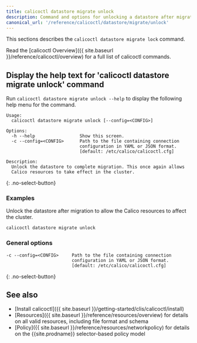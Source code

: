 ```yaml
---
title: calicoctl datastore migrate unlock
description: Command and options for unlocking a datastore after migration.
canonical_url: '/reference/calicoctl/datastore/migrate/unlock'
---
```


This sections describes the `calicoctl datastore migrate lock` command.

Read the [calicoctl Overview]({{ site.baseurl }}/reference/calicoctl/overview)
for a full list of calicoctl commands.

## Display the help text for 'calicoctl datastore migrate unlock' command

Run `calicoctl datastore migrate unlock --help` to display the following help menu for the
command.

```
Usage:
  calicoctl datastore migrate unlock [--config=<CONFIG>]

Options:
  -h --help                 Show this screen.
  -c --config=<CONFIG>      Path to the file containing connection
                            configuration in YAML or JSON format.
                            [default: /etc/calico/calicoctl.cfg]

Description:
  Unlock the datastore to complete migration. This once again allows
  Calico resources to take effect in the cluster.
```
{: .no-select-button}

### Examples

Unlock the datastore after migration to allow the Calico resources to affect
the cluster.

```bash
calicoctl datastore migrate unlock
```

### General options

```
-c --config=<CONFIG>     Path to the file containing connection
                         configuration in YAML or JSON format.
                         [default: /etc/calico/calicoctl.cfg]
```
{: .no-select-button}

## See also

-  [Install calicoctl]({{ site.baseurl }}/getting-started/clis/calicoctl/install)
-  [Resources]({{ site.baseurl }}/reference/resources/overview) for details on all valid resources, including file format
   and schema
-  [Policy]({{ site.baseurl }}/reference/resources/networkpolicy) for details on the {{site.prodname}} selector-based policy model
